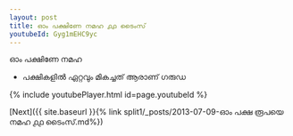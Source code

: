 ```yaml
---
layout: post
title: ഓം പക്ഷിണേ നമഹ ൧൧ ടൈംസ്
youtubeId: Gyg1mEHC9yc
---
```

 
 
 ഓം പക്ഷിണേ നമഹ 
 
 -  പക്ഷികളിൽ ഏറ്റവും മികച്ചത് ആരാണ് ഗരുഡ 
 
  
 
  
 
 
 
 
 
 


{% include youtubePlayer.html id=page.youtubeId %}
 
[Next]({{ site.baseurl }}{% link  split1/_posts/2013-07-09-ഓം പക്ഷ രൂപയെ നമഹ ൧൧ ടൈംസ്.md%})
 
